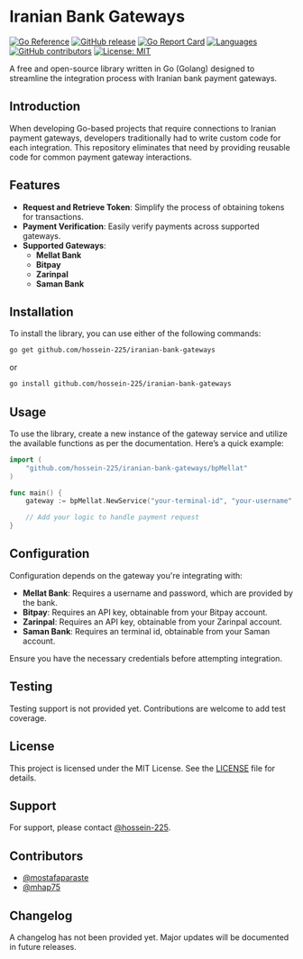 # Iranian Bank Gateways

[![Go Reference](https://pkg.go.dev/badge/github.com/hossein-225/iranian-bank-gateways.svg)](https://pkg.go.dev/github.com/hossein-225/iranian-bank-gateways) 
[![GitHub release](https://img.shields.io/github/v/release/hossein-225/iranian-bank-gateways.svg)](https://github.com/hossein-225/iranian-bank-gateways/releases)
[![Go Report Card](https://goreportcard.com/badge/github.com/hossein-225/iranian-bank-gateways)](https://goreportcard.com/report/github.com/hossein-225/iranian-bank-gateways) 
[![Languages](https://img.shields.io/github/languages/top/hossein-225/iranian-bank-gateways)](https://github.com/hossein-225/iranian-bank-gateways)
[![GitHub contributors](https://img.shields.io/github/contributors/hossein-225/iranian-bank-gateways)](https://github.com/hossein-225/Iranian-bank-gateways/graphs/contributors)
[![License: MIT](https://img.shields.io/badge/License-MIT-yellow.svg)](https://github.com/hossein-225/Iranian-bank-gateways/blob/main/LICENSE)


A free and open-source library written in Go (Golang) designed to streamline the integration process with Iranian bank payment gateways.

## Introduction

When developing Go-based projects that require connections to Iranian payment gateways, developers traditionally had to write custom code for each integration. This repository eliminates that need by providing reusable code for common payment gateway interactions.

## Features

- **Request and Retrieve Token**: Simplify the process of obtaining tokens for transactions.
- **Payment Verification**: Easily verify payments across supported gateways.
- **Supported Gateways**:
  - **Mellat Bank**
  - **Bitpay**
  - **Zarinpal**
  - **Saman Bank**

## Installation

To install the library, you can use either of the following commands:

```sh
go get github.com/hossein-225/iranian-bank-gateways
```

or

```sh
go install github.com/hossein-225/iranian-bank-gateways
```

## Usage

To use the library, create a new instance of the gateway service and utilize the available functions as per the documentation. Here’s a quick example:

```go
import (
    "github.com/hossein-225/iranian-bank-gateways/bpMellat"
)

func main() {
    gateway := bpMellat.NewService("your-terminal-id", "your-username", "your-password")

    // Add your logic to handle payment request
}

```

## Configuration

Configuration depends on the gateway you're integrating with:

- **Mellat Bank**: Requires a username and password, which are provided by the bank.
- **Bitpay**: Requires an API key, obtainable from your Bitpay account.
- **Zarinpal**: Requires an API key, obtainable from your Zarinpal account.
- **Saman Bank**: Requires an terminal id, obtainable from your Saman account.

Ensure you have the necessary credentials before attempting integration.

## Testing

Testing support is not provided yet. Contributions are welcome to add test coverage.

## License

This project is licensed under the MIT License. See the [LICENSE](./LICENSE) file for details.

## Support

For support, please contact [@hossein-225](https://github.com/hossein-225).

## Contributors

- [@mostafaparaste](https://github.com/mostafaparaste)
- [@mhap75](https://github.com/mhap75)

## Changelog

A changelog has not been provided yet. Major updates will be documented in future releases.
